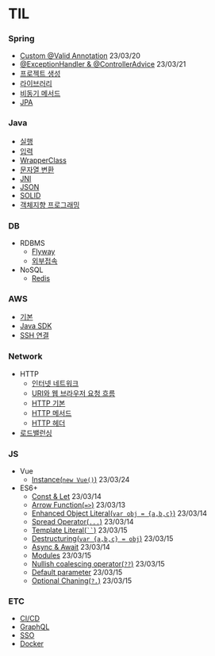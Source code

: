 # TIL

### Spring
- [Custom @Valid Annotation](https://github.com/KEJ94/TIL/blob/main/Spring/Valid.md) 23/03/20
- [@ExceptionHandler & @ControllerAdvice](https://github.com/KEJ94/TIL/blob/main/Spring/ControllerAdvice.md) 23/03/21
- [프로젝트 생성](https://github.com/KEJ94/TIL/blob/main/Spring/프로젝트_생성.md)
- [라이브러리](https://github.com/KEJ94/TIL/blob/main/Spring/라이브러리.md)
- [비동기 메서드](https://github.com/KEJ94/TIL/blob/main/Spring/비동기_메서드.md)
- [JPA](https://github.com/KEJ94/TIL/blob/main/Spring/JPA.md)

### Java
- [실행](https://github.com/KEJ94/TIL/blob/main/Java/실행.md)
- [입력](https://github.com/KEJ94/TIL/blob/main/Java/입력.md)
- [WrapperClass](https://github.com/KEJ94/TIL/blob/main/Java/WrapperClass.md)
- [문자열 변환](https://github.com/KEJ94/TIL/blob/main/Java/문자열_변환.md)
- [JNI](https://github.com/KEJ94/TIL/blob/main/Java/JNI.md)
- [JSON](https://github.com/KEJ94/TIL/blob/main/Java/JSON.md)
- [SOLID](https://github.com/KEJ94/TIL/blob/main/Java/SOLID.md)
- [객체지향 프로그래밍](https://github.com/KEJ94/TIL/blob/main/Java/객체지향_프로그래밍.md)

### DB
- RDBMS
  - [Flyway](https://github.com/KEJ94/TIL/blob/main/DB/Flyway.md)
  - [외부접속](https://github.com/KEJ94/TIL/blob/main/DB/외부접속.md)
- NoSQL
  - [Redis](https://github.com/KEJ94/TIL/blob/main/DB/Redis.md)

### AWS
- [기본](https://github.com/KEJ94/TIL/blob/main/AWS/기본.md)
- [Java SDK](https://github.com/KEJ94/TIL/blob/main/AWS/Java_SDK.md)
- [SSH 연결](https://github.com/KEJ94/TIL/blob/main/AWS/SSH_연결.md)

### Network
- HTTP
  - [인터넷 네트워크](https://github.com/KEJ94/TIL/blob/main/Network/인터넷_네트워크.md)
  - [URI와 웹 브라우저 요청 흐름](https://github.com/KEJ94/TIL/blob/main/Network/URI와_웹_브라우저_요청_흐름.md)
  - [HTTP 기본](https://github.com/KEJ94/TIL/blob/main/Network/HTTP_기본.md)
  - [HTTP 메서드](https://github.com/KEJ94/TIL/blob/main/Network/HTTP_메서드.md)
  - [HTTP 헤더](https://github.com/KEJ94/TIL/blob/main/Network/HTTP_헤더.md)
- [로드밸런싱](https://github.com/KEJ94/TIL/blob/main/Network/로드밸런싱.md)

 ### JS
- Vue
  - [Instance(```new Vue()```)](https://github.com/KEJ94/TIL/blob/main/JS/Vue/Instance.md) 23/03/24    
- ES6+
  - [Const & Let](https://github.com/KEJ94/TIL/blob/main/JS/ES6/constlet.md) 23/03/14 
  - [Arrow Function(```=>```)](https://github.com/KEJ94/TIL/blob/main/JS/ES6/arrowfunction.md) 23/03/13 
  - [Enhanced Object Literal(```var obj = {a,b,c}```)](https://github.com/KEJ94/TIL/blob/main/JS/ES6/enhanced_object_literal.md) 23/03/14  
  - [Spread Operator(```...```)](https://github.com/KEJ94/TIL/blob/main/JS/ES6/spread_operator.md) 23/03/14  
  - [Template Literal(``` `` ```)](https://github.com/KEJ94/TIL/blob/main/JS/ES6/template_literal.md) 23/03/15  
  - [Destructuring(```var {a,b,c} = obj```)](https://github.com/KEJ94/TIL/blob/main/JS/ES6/destructuring.md) 23/03/15  
  - [Async & Await](https://github.com/KEJ94/TIL/blob/main/JS/ES6/asyncawait.md) 23/03/14 
  - [Modules](https://github.com/KEJ94/TIL/blob/main/JS/ES6/modules.md) 23/03/15 
  - [Nullish coalescing operator(```??```)](https://github.com/KEJ94/TIL/blob/main/JS/ES6/nullish_coalescing_operator.md) 23/03/15 
  - [Default parameter](https://github.com/KEJ94/TIL/blob/main/JS/ES6/default_parameter.md) 23/03/15 
  - [Optional Chaning(```?.```)](https://github.com/KEJ94/TIL/blob/main/JS/ES6/optional_chaning.md) 23/03/15 

### ETC
 - [CI/CD](https://github.com/KEJ94/TIL/blob/main/ETC/CI_CD.md)
 - [GraphQL](https://github.com/KEJ94/TIL/blob/main/ETC/GraphQL.md)
 - [SSO](https://github.com/KEJ94/TIL/blob/main/ETC/SSO.md)
 - [Docker](https://github.com/KEJ94/TIL/blob/main/ETC/Docker.md)
 
